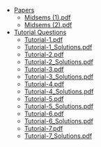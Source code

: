 - [Papers](.\Physics\201\Papers)
    - [Midsems (1).pdf](Physics\201\Papers\Midsems%20(1).pdf)
    - [Midsems (2).pdf](Physics\201\Papers\Midsems%20(2).pdf)
- [Tutorial Questions](.\Physics\201\Tutorial%20Questions)
    - [Tutorial-1.pdf](Physics\201\Tutorial%20Questions\Tutorial-1.pdf)
    - [Tutorial-1_Solutions.pdf](Physics\201\Tutorial%20Questions\Tutorial-1_Solutions.pdf)
    - [Tutorial-2.pdf](Physics\201\Tutorial%20Questions\Tutorial-2.pdf)
    - [Tutorial-2_Solutions.pdf](Physics\201\Tutorial%20Questions\Tutorial-2_Solutions.pdf)
    - [Tutorial-3.pdf](Physics\201\Tutorial%20Questions\Tutorial-3.pdf)
    - [Tutorial-3_Solutions.pdf](Physics\201\Tutorial%20Questions\Tutorial-3_Solutions.pdf)
    - [Tutorial-4.pdf](Physics\201\Tutorial%20Questions\Tutorial-4.pdf)
    - [Tutorial-4_Solutions.pdf](Physics\201\Tutorial%20Questions\Tutorial-4_Solutions.pdf)
    - [Tutorial-5.pdf](Physics\201\Tutorial%20Questions\Tutorial-5.pdf)
    - [Tutorial-5_Solutions.pdf](Physics\201\Tutorial%20Questions\Tutorial-5_Solutions.pdf)
    - [Tutorial-6.pdf](Physics\201\Tutorial%20Questions\Tutorial-6.pdf)
    - [Tutorial-6_Solutions.pdf](Physics\201\Tutorial%20Questions\Tutorial-6_Solutions.pdf)
    - [Tutorial-7.pdf](Physics\201\Tutorial%20Questions\Tutorial-7.pdf)
    - [Tutorial-7_Solutions.pdf](Physics\201\Tutorial%20Questions\Tutorial-7_Solutions.pdf)
